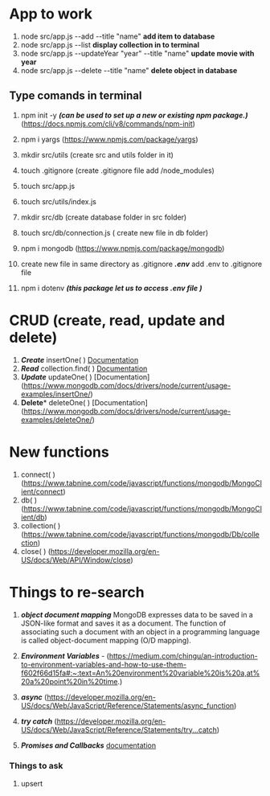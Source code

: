 # App to work

1. node src/app.js --add --title "name" **add item to database**
2. node src/app.js --list **display collection in to terminal**
3. node src/app.js --updateYear "year" --title "name"  **update movie with year**
3. node src/app.js --delete  --title "name" **delete object in database**

##  Type comands in terminal

1. npm init -y  ***(can be used to set up a new or existing npm package.)*** (https://docs.npmjs.com/cli/v8/commands/npm-init)
2. npm  i yargs     (https://www.npmjs.com/package/yargs)
3. mkdir src/utils (create  src and utils folder in it)
4. touch .gitignore (create .gitignore file add   /node_modules)
5. touch src/app.js
6. touch src/utils/index.js
7. mkdir src/db (create database folder in src folder)
8. touch src/db/connection.js ( create new file in db folder)
9. npm i mongodb (https://www.npmjs.com/package/mongodb)

10. create new file in same directory as .gitignore  ***.env***  add .env to .gitignore file 
11. npm i dotenv ***(this package let us to access .env file )***

# CRUD   (create, read, update and delete)

1. ***Create*** insertOne( )     [Documentation](https://www.mongodb.com/docs/drivers/node/current/usage-examples/insertOne/#std-label-node-usage-insert)
2. ***Read*** collection.find( ) [Documentation](https://www.mongodb.com/docs/drivers/node/current/usage-examples/find/)
3. ***Update*** updateOne( )     [Documentation] (https://www.mongodb.com/docs/drivers/node/current/usage-examples/insertOne/)
4. **Delete*** deleteOne( )      [Documentation] (https://www.mongodb.com/docs/drivers/node/current/usage-examples/deleteOne/)



# New functions

1. connect( )     (https://www.tabnine.com/code/javascript/functions/mongodb/MongoClient/connect)
2. db( )          (https://www.tabnine.com/code/javascript/functions/mongodb/MongoClient/db)
3. collection( )  (https://www.tabnine.com/code/javascript/functions/mongodb/Db/collection)
4. close( )       (https://developer.mozilla.org/en-US/docs/Web/API/Window/close)









# Things to re-search 

1. ***object document mapping***  MongoDB expresses data to be saved in a JSON-like format and saves it as a document. The function of associating such a document with an object in a programming language is called object-document mapping (O/D mapping).

2. ***Environment Variables*** - (https://medium.com/chingu/an-introduction-to-environment-variables-and-how-to-use-them-f602f66d15fa#:~:text=An%20environment%20variable%20is%20a,at%20a%20point%20in%20time.)

3. ***async***  (https://developer.mozilla.org/en-US/docs/Web/JavaScript/Reference/Statements/async_function)

4. ***try catch*** (https://developer.mozilla.org/en-US/docs/Web/JavaScript/Reference/Statements/try...catch)

5. ***Promises and Callbacks*** [documentation](https://www.mongodb.com/docs/drivers/node/current/fundamentals/promises/)




### Things to ask 

1. upsert